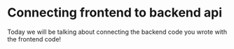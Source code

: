 # Connecting frontend to backend api

Today we will be talking about connecting the backend code you wrote with the frontend code! 

